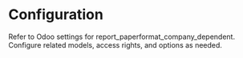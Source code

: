 # Configuration

Refer to Odoo settings for report_paperformat_company_dependent. Configure related models, access rights, and options as needed.
